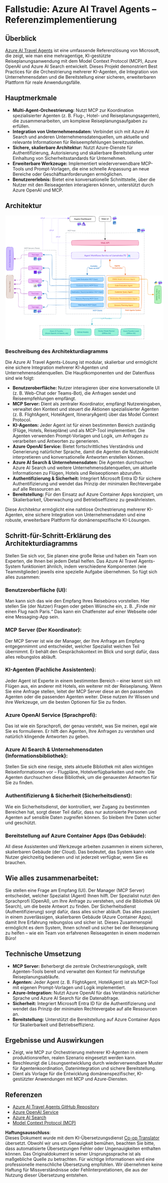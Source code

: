 <!--
CO_OP_TRANSLATOR_METADATA:
{
  "original_hash": "4d3415b9d2bf58bc69be07f945a69e07",
  "translation_date": "2025-07-14T05:54:04+00:00",
  "source_file": "09-CaseStudy/travelagentsample.md",
  "language_code": "de"
}
-->
# Fallstudie: Azure AI Travel Agents – Referenzimplementierung

## Überblick

[Azure AI Travel Agents](https://github.com/Azure-Samples/azure-ai-travel-agents) ist eine umfassende Referenzlösung von Microsoft, die zeigt, wie man eine mehragentige, KI-gestützte Reiseplanungsanwendung mit dem Model Context Protocol (MCP), Azure OpenAI und Azure AI Search entwickelt. Dieses Projekt demonstriert Best Practices für die Orchestrierung mehrerer KI-Agenten, die Integration von Unternehmensdaten und die Bereitstellung einer sicheren, erweiterbaren Plattform für reale Anwendungsfälle.

## Hauptmerkmale
- **Multi-Agent-Orchestrierung:** Nutzt MCP zur Koordination spezialisierter Agenten (z. B. Flug-, Hotel- und Reiseplanungsagenten), die zusammenarbeiten, um komplexe Reiseplanungsaufgaben zu erfüllen.
- **Integration von Unternehmensdaten:** Verbindet sich mit Azure AI Search und anderen Unternehmensdatenquellen, um aktuelle und relevante Informationen für Reiseempfehlungen bereitzustellen.
- **Sichere, skalierbare Architektur:** Nutzt Azure-Dienste für Authentifizierung, Autorisierung und skalierbare Bereitstellung unter Einhaltung von Sicherheitsstandards für Unternehmen.
- **Erweiterbare Werkzeuge:** Implementiert wiederverwendbare MCP-Tools und Prompt-Vorlagen, die eine schnelle Anpassung an neue Bereiche oder Geschäftsanforderungen ermöglichen.
- **Benutzererlebnis:** Bietet eine konversationelle Schnittstelle, über die Nutzer mit den Reiseagenten interagieren können, unterstützt durch Azure OpenAI und MCP.

## Architektur
![Architecture](https://raw.githubusercontent.com/Azure-Samples/azure-ai-travel-agents/main/docs/ai-travel-agents-architecture-diagram.png)

### Beschreibung des Architekturdiagramms

Die Azure AI Travel Agents-Lösung ist modular, skalierbar und ermöglicht eine sichere Integration mehrerer KI-Agenten und Unternehmensdatenquellen. Die Hauptkomponenten und der Datenfluss sind wie folgt:

- **Benutzeroberfläche:** Nutzer interagieren über eine konversationelle UI (z. B. Web-Chat oder Teams-Bot), die Anfragen sendet und Reiseempfehlungen empfängt.
- **MCP Server:** Dient als zentraler Koordinator, empfängt Nutzereingaben, verwaltet den Kontext und steuert die Aktionen spezialisierter Agenten (z. B. FlightAgent, HotelAgent, ItineraryAgent) über das Model Context Protocol.
- **KI-Agenten:** Jeder Agent ist für einen bestimmten Bereich zuständig (Flüge, Hotels, Reisepläne) und als MCP-Tool implementiert. Die Agenten verwenden Prompt-Vorlagen und Logik, um Anfragen zu verarbeiten und Antworten zu generieren.
- **Azure OpenAI Service:** Bietet fortschrittliches Verständnis und Generierung natürlicher Sprache, damit die Agenten die Nutzerabsicht interpretieren und konversationelle Antworten erstellen können.
- **Azure AI Search & Unternehmensdaten:** Die Agenten durchsuchen Azure AI Search und weitere Unternehmensdatenquellen, um aktuelle Informationen zu Flügen, Hotels und Reiseoptionen abzurufen.
- **Authentifizierung & Sicherheit:** Integriert Microsoft Entra ID für sichere Authentifizierung und wendet das Prinzip der minimalen Rechtevergabe auf alle Ressourcen an.
- **Bereitstellung:** Für den Einsatz auf Azure Container Apps konzipiert, um Skalierbarkeit, Überwachung und Betriebseffizienz zu gewährleisten.

Diese Architektur ermöglicht eine nahtlose Orchestrierung mehrerer KI-Agenten, eine sichere Integration von Unternehmensdaten und eine robuste, erweiterbare Plattform für domänenspezifische KI-Lösungen.

## Schritt-für-Schritt-Erklärung des Architekturdiagramms
Stellen Sie sich vor, Sie planen eine große Reise und haben ein Team von Experten, die Ihnen bei jedem Detail helfen. Das Azure AI Travel Agents-System funktioniert ähnlich, indem verschiedene Komponenten (wie Teammitglieder) jeweils eine spezielle Aufgabe übernehmen. So fügt sich alles zusammen:

### Benutzeroberfläche (UI):
Man kann sich das wie den Empfang Ihres Reisebüros vorstellen. Hier stellen Sie (der Nutzer) Fragen oder geben Wünsche ein, z. B. „Finde mir einen Flug nach Paris.“ Das kann ein Chatfenster auf einer Webseite oder eine Messaging-App sein.

### MCP Server (Der Koordinator):
Der MCP Server ist wie der Manager, der Ihre Anfrage am Empfang entgegennimmt und entscheidet, welcher Spezialist welchen Teil übernimmt. Er behält den Gesprächskontext im Blick und sorgt dafür, dass alles reibungslos abläuft.

### KI-Agenten (Fachliche Assistenten):
Jeder Agent ist Experte in einem bestimmten Bereich – einer kennt sich mit Flügen aus, ein anderer mit Hotels, ein weiterer mit der Reiseplanung. Wenn Sie eine Anfrage stellen, leitet der MCP Server diese an den passenden Agenten oder die passenden Agenten weiter. Diese nutzen ihr Wissen und ihre Werkzeuge, um die besten Optionen für Sie zu finden.

### Azure OpenAI Service (Sprachprofi):
Das ist wie ein Sprachprofi, der genau versteht, was Sie meinen, egal wie Sie es formulieren. Er hilft den Agenten, Ihre Anfragen zu verstehen und natürlich klingende Antworten zu geben.

### Azure AI Search & Unternehmensdaten (Informationsbibliothek):
Stellen Sie sich eine riesige, stets aktuelle Bibliothek mit allen wichtigen Reiseinformationen vor – Flugpläne, Hotelverfügbarkeiten und mehr. Die Agenten durchsuchen diese Bibliothek, um die genauesten Antworten für Sie zu finden.

### Authentifizierung & Sicherheit (Sicherheitsdienst):
Wie ein Sicherheitsdienst, der kontrolliert, wer Zugang zu bestimmten Bereichen hat, sorgt dieser Teil dafür, dass nur autorisierte Personen und Agenten auf sensible Daten zugreifen können. So bleiben Ihre Daten sicher und geschützt.

### Bereitstellung auf Azure Container Apps (Das Gebäude):
All diese Assistenten und Werkzeuge arbeiten zusammen in einem sicheren, skalierbaren Gebäude (der Cloud). Das bedeutet, das System kann viele Nutzer gleichzeitig bedienen und ist jederzeit verfügbar, wenn Sie es brauchen.

## Wie alles zusammenarbeitet:

Sie stellen eine Frage am Empfang (UI).
Der Manager (MCP Server) entscheidet, welcher Spezialist (Agent) Ihnen hilft.
Der Spezialist nutzt den Sprachprofi (OpenAI), um Ihre Anfrage zu verstehen, und die Bibliothek (AI Search), um die beste Antwort zu finden.
Der Sicherheitsdienst (Authentifizierung) sorgt dafür, dass alles sicher abläuft.
Das alles passiert in einem zuverlässigen, skalierbaren Gebäude (Azure Container Apps), damit Ihre Erfahrung reibungslos und sicher ist.
Dieses Zusammenspiel ermöglicht es dem System, Ihnen schnell und sicher bei der Reiseplanung zu helfen – wie ein Team von erfahrenen Reiseagenten in einem modernen Büro!

## Technische Umsetzung
- **MCP Server:** Beherbergt die zentrale Orchestrierungslogik, stellt Agenten-Tools bereit und verwaltet den Kontext für mehrstufige Reiseplanungsabläufe.
- **Agenten:** Jeder Agent (z. B. FlightAgent, HotelAgent) ist als MCP-Tool mit eigenen Prompt-Vorlagen und Logik implementiert.
- **Azure-Integration:** Nutzt Azure OpenAI für das Verständnis natürlicher Sprache und Azure AI Search für die Datenabfrage.
- **Sicherheit:** Integriert Microsoft Entra ID für die Authentifizierung und wendet das Prinzip der minimalen Rechtevergabe auf alle Ressourcen an.
- **Bereitstellung:** Unterstützt die Bereitstellung auf Azure Container Apps für Skalierbarkeit und Betriebseffizienz.

## Ergebnisse und Auswirkungen
- Zeigt, wie MCP zur Orchestrierung mehrerer KI-Agenten in einem produktionsreifen, realen Szenario eingesetzt werden kann.
- Beschleunigt die Lösungsentwicklung durch wiederverwendbare Muster für Agentenkoordination, Datenintegration und sichere Bereitstellung.
- Dient als Vorlage für die Entwicklung domänenspezifischer, KI-gestützter Anwendungen mit MCP und Azure-Diensten.

## Referenzen
- [Azure AI Travel Agents GitHub Repository](https://github.com/Azure-Samples/azure-ai-travel-agents)
- [Azure OpenAI Service](https://azure.microsoft.com/en-us/products/ai-services/openai-service/)
- [Azure AI Search](https://azure.microsoft.com/en-us/products/ai-services/ai-search/)
- [Model Context Protocol (MCP)](https://modelcontextprotocol.io/)

**Haftungsausschluss**:  
Dieses Dokument wurde mit dem KI-Übersetzungsdienst [Co-op Translator](https://github.com/Azure/co-op-translator) übersetzt. Obwohl wir uns um Genauigkeit bemühen, beachten Sie bitte, dass automatisierte Übersetzungen Fehler oder Ungenauigkeiten enthalten können. Das Originaldokument in seiner Ursprungssprache ist als maßgebliche Quelle zu betrachten. Für wichtige Informationen wird eine professionelle menschliche Übersetzung empfohlen. Wir übernehmen keine Haftung für Missverständnisse oder Fehlinterpretationen, die aus der Nutzung dieser Übersetzung entstehen.